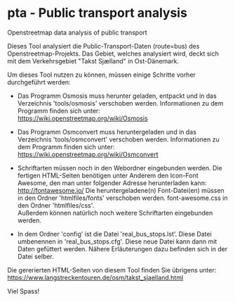 # pta - Public transport analysis
Openstreetmap data analysis of public transport

Dieses Tool analysiert die Public-Transport-Daten (route=bus) des Openstreetmap-Projekts. Das Gebiet, welches analysiert wird, deckt sich mit dem Verkehrsgebiet "Takst Sjælland" in Ost-Dänemark. 

Um dieses Tool nutzen zu können, müssen einige Schritte vorher durchgeführt werden:

* Das Programm Osmosis muss herunter geladen, entpackt und in das Verzeichnis 'tools/osmosis' verschoben werden. Informationen zu dem Programm finden sich unter:  
https://wiki.openstreetmap.org/wiki/Osmosis

* Das Programm Osmconvert muss heruntergeladen und in das Verzeichnis 'tools/osmconvert' verschoben werden. Informationen zu dem Programm finden sich unter:  
https://wiki.openstreetmap.org/wiki/Osmconvert

* Schriftarten müssen noch in den Webordner eingebunden werden. Die fertigen HTML-Seiten benötigen unter Anderem den Icon-Font Awesome, den man unter folgender Adresse herunterladen kann:  
http://fontawesome.io/
Die heruntergeladene(n) Font-Datei(en) müssen in den Ordner 'htmlfiles/fonts' verschoben werden.
font-awesome.css in den Ordner 'htmlfiles/css'.  
Außerdem können natürlich noch weitere Schriftarten eingebunden werden.  

* In dem Ordner 'config' ist die Datei 'real_bus_stops.lst'. Diese Datei umbenennen in 'real_bus_stops.cfg'. Diese neue Datei kann dann mit Daten gefüttert werden. Nähere Erläuterungen dazu befinden sich in der Datei selber.

Die gererierten HTML-Seiten von diesem Tool finden Sie übrigens unter:  
https://www.langstreckentouren.de/osm/takst_sjaelland.html

Viel Spass!

